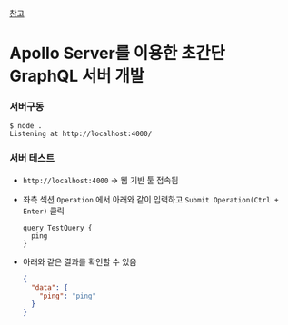 [참고](https://www.daleseo.com/graphql-apollo-server/)

# Apollo Server를 이용한 초간단 GraphQL 서버 개발

### 서버구동

```shell
$ node .
Listening at http://localhost:4000/
```

### 서버 테스트

- `http://localhost:4000` -> 웹 기반 툴 접속됨
- 좌측 섹션 `Operation` 에서 아래와 같이 입력하고 `Submit Operation(Ctrl + Enter)` 클릭

  ```
  query TestQuery {
    ping
  }
  ```

- 아래와 같은 결과를 확인할 수 있음

  ```json
  {
    "data": {
      "ping": "ping"
    }
  }
  ```
